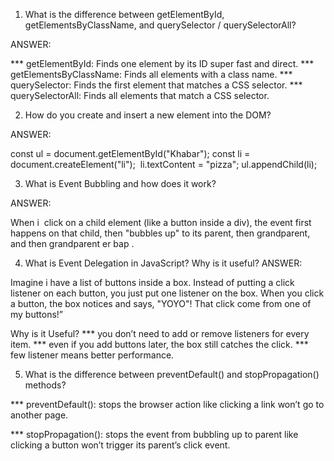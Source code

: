 1. What is the difference between getElementById, getElementsByClassName, and querySelector / querySelectorAll?


ANSWER: 

*** getElementById: Finds one element by its ID super fast and direct.
*** getElementsByClassName: Finds all elements with a class name. 
*** querySelector: Finds the first element that matches a CSS selector. 
*** querySelectorAll: Finds all elements that match a CSS selector. 


2. How do you create and insert a new element into the DOM? 

ANSWER: 

const ul = document.getElementById("Khabar");
const li = document.createElement("li");  
li.textContent = "pizza";
ul.appendChild(li); 

3. What is Event Bubbling and how does it work? 

ANSWER: 

When i  click on a child element (like a button inside a div), the event first happens on that child, then "bubbles up" to its parent, then grandparent, and then grandparent er bap . 

4. What is Event Delegation in JavaScript? Why is it useful?
ANSWER: 

Imagine i have a list of buttons inside a box. Instead of putting a click listener on each button, you just put one listener on the box. When you click a button, the box notices and says, "YOYO"! That click come from one of my buttons!” 

Why is it Useful?
*** you don’t need to add or remove listeners for every item.
*** even if you add buttons later, the box still catches the click.
*** few listener means better performance. 

5. What is the difference between preventDefault() and stopPropagation() methods? 

*** preventDefault(): stops the browser action like clicking a link won’t go to another page. 

*** stopPropagation(): 
stops the event from bubbling up to parent like clicking a button won’t trigger its parent’s click event.

